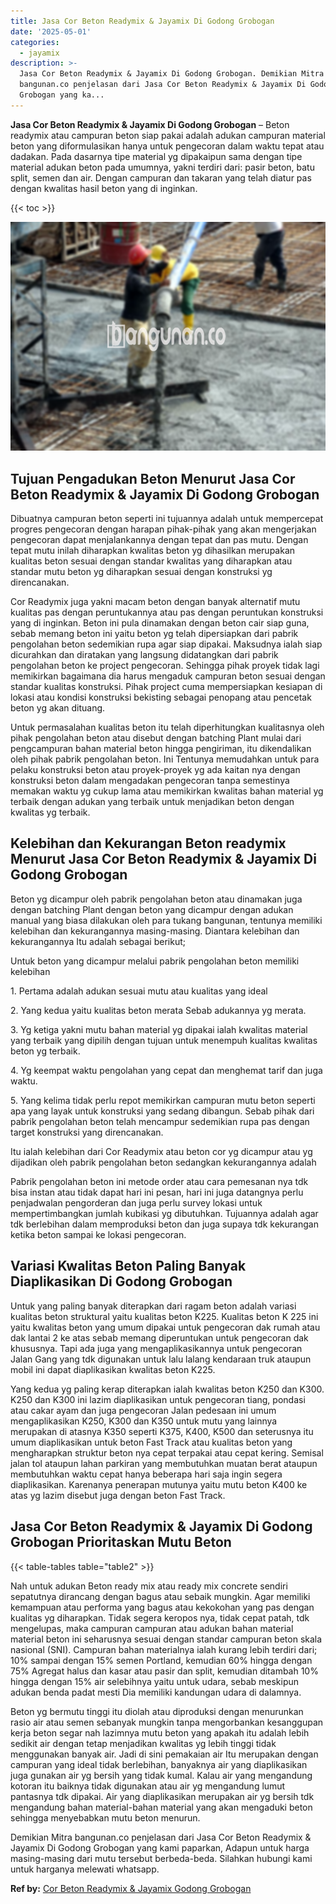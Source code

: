```yaml
---
title: Jasa Cor Beton Readymix & Jayamix Di Godong Grobogan
date: '2025-05-01'
categories:
  - jayamix
description: >-
  Jasa Cor Beton Readymix & Jayamix Di Godong Grobogan. Demikian Mitra
  bangunan.co penjelasan dari Jasa Cor Beton Readymix & Jayamix Di Godong
  Grobogan yang ka...
---
```


**Jasa Cor Beton Readymix & Jayamix Di Godong Grobogan** – Beton readymix atau campuran beton siap pakai adalah adukan campuran material beton yang diformulasikan hanya untuk pengecoran dalam waktu tepat atau dadakan. Pada dasarnya tipe material yg dipakaipun sama dengan tipe material adukan beton pada umumnya, yakni terdiri dari: pasir beton, batu split, semen dan air. Dengan campuran dan takaran yang telah diatur pas dengan kwalitas hasil beton yang di inginkan.

{{< toc >}}

![Jasa Cor Beton Readymix & Jayamix Di Godong Grobogan](/images/jasa-cor-readymix-44.png)

## Tujuan Pengadukan Beton Menurut Jasa Cor Beton Readymix & Jayamix Di Godong Grobogan

Dibuatnya campuran beton seperti ini tujuannya adalah untuk mempercepat progres pengecoran dengan harapan pihak-pihak yang akan mengerjakan pengecoran dapat menjalankannya dengan tepat dan pas mutu. Dengan tepat mutu inilah diharapkan kwalitas beton yg dihasilkan merupakan kualitas beton sesuai dengan standar kwalitas yang diharapkan atau standar mutu beton yg diharapkan sesuai dengan konstruksi yg direncanakan.

Cor Readymix juga yakni macam beton dengan banyak alternatif mutu kualitas pas dengan peruntukannya atau pas dengan peruntukan konstruksi yang di inginkan. Beton ini pula dinamakan dengan beton cair siap guna, sebab memang beton ini yaitu beton yg telah dipersiapkan dari pabrik pengolahan beton sedemikian rupa agar siap dipakai. Maksudnya ialah siap dicurahkan dan diratakan yang langsung didatangkan dari pabrik pengolahan beton ke project pengecoran. Sehingga pihak proyek tidak lagi memikirkan bagaimana dia harus mengaduk campuran beton sesuai dengan standar kualitas konstruksi. Pihak project cuma mempersiapkan kesiapan di lokasi atau kondisi konstruksi bekisting sebagai penopang atau pencetak beton yg akan dituang.

Untuk permasalahan kualitas beton itu telah diperhitungkan kualitasnya oleh pihak pengolahan beton atau disebut dengan batching Plant mulai dari pengcampuran bahan material beton hingga pengiriman, itu dikendalikan oleh pihak pabrik pengolahan beton. Ini Tentunya memudahkan untuk para pelaku konstruksi beton atau proyek-proyek yg ada kaitan nya dengan konstruksi beton dalam mengadakan pengecoran tanpa semestinya memakan waktu yg cukup lama atau memikirkan kwalitas bahan material yg terbaik dengan adukan yang terbaik untuk menjadikan beton dengan kwalitas yg terbaik.

## Kelebihan dan Kekurangan Beton readymix Menurut Jasa Cor Beton Readymix & Jayamix Di Godong Grobogan

Beton yg dicampur oleh pabrik pengolahan beton atau dinamakan juga dengan batching Plant dengan beton yang dicampur dengan adukan manual yang biasa dilakukan oleh para tukang bangunan, tentunya memiliki kelebihan dan kekurangannya masing-masing. Diantara kelebihan dan kekurangannya Itu adalah sebagai berikut;

Untuk beton yang dicampur melalui pabrik pengolahan beton memiliki kelebihan

1\. Pertama adalah adukan sesuai mutu atau kualitas yang ideal

2\. Yang kedua yaitu kualitas beton merata Sebab adukannya yg merata.

3\. Yg ketiga yakni mutu bahan material yg dipakai ialah kwalitas material yang terbaik yang dipilih dengan tujuan untuk menempuh kualitas kwalitas beton yg terbaik.

4\. Yg keempat waktu pengolahan yang cepat dan menghemat tarif dan juga waktu.

5\. Yang kelima tidak perlu repot memikirkan campuran mutu beton seperti apa yang layak untuk konstruksi yang sedang dibangun. Sebab pihak dari pabrik pengolahan beton telah mencampur sedemikian rupa pas dengan target konstruksi yang direncanakan.

Itu ialah kelebihan dari Cor Readymix atau beton cor yg dicampur atau yg dijadikan oleh pabrik pengolahan beton sedangkan kekurangannya adalah

Pabrik pengolahan beton ini metode order atau cara pemesanan nya tdk bisa instan atau tidak dapat hari ini pesan, hari ini juga datangnya perlu penjadwalan pengorderan dan juga perlu survey lokasi untuk mempertimbangkan jumlah kubikasi yg dibutuhkan. Tujuannya adalah agar tdk berlebihan dalam memproduksi beton dan juga supaya tdk kekurangan ketika beton sampai ke lokasi pengecoran.

## Variasi Kwalitas Beton Paling Banyak Diaplikasikan Di Godong Grobogan

Untuk yang paling banyak diterapkan dari ragam beton adalah variasi kualitas beton struktural yaitu kualitas beton K225. Kualitas beton K 225 ini yaitu kwalitas beton yang umum dipakai untuk pengecoran dak rumah atau dak lantai 2 ke atas sebab memang diperuntukan untuk pengecoran dak khususnya. Tapi ada juga yang mengaplikasikannya untuk pengecoran Jalan Gang yang tdk digunakan untuk lalu lalang kendaraan truk ataupun mobil ini dapat diaplikasikan kwalitas beton K225.

Yang kedua yg paling kerap diterapkan ialah kwalitas beton K250 dan K300. K250 dan K300 ini lazim diaplikasikan untuk pengecoran tiang, pondasi atau cakar ayam dan juga pengecoran Jalan pedesaan ini umum mengaplikasikan K250, K300 dan K350 untuk mutu yang lainnya merupakan di atasnya K350 seperti K375, K400, K500 dan seterusnya itu umum diaplikasikan untuk beton Fast Track atau kualitas beton yang mengharapkan struktur beton nya cepat terpakai atau cepat kering. Semisal jalan tol ataupun lahan parkiran yang membutuhkan muatan berat ataupun membutuhkan waktu cepat hanya beberapa hari saja ingin segera diaplikasikan. Karenanya penerapan mutunya yaitu mutu beton K400 ke atas yg lazim disebut juga dengan beton Fast Track.

## Jasa Cor Beton Readymix & Jayamix Di Godong Grobogan Prioritaskan Mutu Beton

{{< table-tables table="table2" >}}

Nah untuk adukan Beton ready mix atau ready mix concrete sendiri sepatutnya dirancang dengan bagus atau sebaik mungkin. Agar memiliki kemampuan atau performa yang bagus atau kekokohan yang pas dengan kualitas yg diharapkan. Tidak segera keropos nya, tidak cepat patah, tdk mengelupas, maka campuran campuran atau adukan bahan material material beton ini seharusnya sesuai dengan standar campuran beton skala nasional (SNI). Campuran bahan materialnya ialah kurang lebih terdiri dari; 10% sampai dengan 15% semen Portland, kemudian 60% hingga dengan 75% Agregat halus dan kasar atau pasir dan split, kemudian ditambah 10% hingga dengan 15% air selebihnya yaitu untuk udara, sebab meskipun adukan benda padat mesti Dia memiliki kandungan udara di dalamnya.

Beton yg bermutu tinggi itu diolah atau diproduksi dengan menurunkan rasio air atau semen sebanyak mungkin tanpa mengorbankan kesanggupan kerja beton segar nah lazimnya mutu beton yang apakah itu adalah lebih sedikit air dengan tetap menjadikan kwalitas yg lebih tinggi tidak menggunakan banyak air. Jadi di sini pemakaian air Itu merupakan dengan campuran yang ideal tidak berlebihan, banyaknya air yang diaplikasikan juga gunakan air yg bersih yang tidak kumal. Kalau air yang mengandung kotoran itu baiknya tidak digunakan atau air yg mengandung lumut pantasnya tdk dipakai. Air yang diaplikasikan merupakan air yg bersih tdk mengandung bahan material-bahan material yang akan mengaduki beton sehingga menyebabkan mutu beton menurun.

Demikian Mitra bangunan.co penjelasan dari Jasa Cor Beton Readymix & Jayamix Di Godong Grobogan yang kami paparkan, Adapun untuk harga masing-masing dari mutu tersebut berbeda-beda. Silahkan hubungi kami untuk harganya melewati whatsapp.

**Ref by:** [Cor Beton Readymix & Jayamix Godong Grobogan](https://id.wikipedia.org/wiki/Cor)
